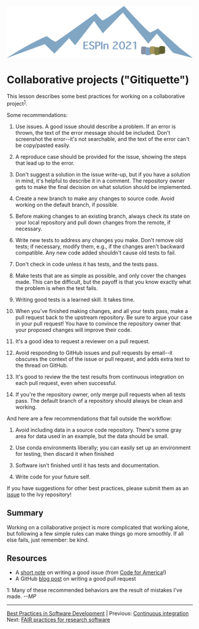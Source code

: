 ![Ivy logo](https://raw.githubusercontent.com/csdms/ivy/main/media/logo.png)

# Collaborative projects ("Gitiquette")

This lesson describes some best practices
for working on a collaborative project<sup>[1](#cp-fn1)</sup>.

Some recommendations:

1. Use issues. A good issue should describe a problem. If an error is thrown,
  the text of the error message should be included. Don't screenshot the
  error--it's not searchable, and the text of the error can't be copy/pasted
  easily.

1. A reproduce case should be provided for the issue, showing the steps
  that lead up to the error.

1. Don't suggest a solution in the issue write-up, but if you have a
  solution in mind, it's helpful to describe it in a comment. The
  repository owner gets to make the final decision on what solution
  should be implemented.

1. Create a new branch to make any changes to source code. Avoid
  working on the default branch, if possible.

1. Before making changes to an existing branch, always check its state
  on your local repository and pull down changes from the remote, if
  necessary.

1. Write new tests to address any changes you make. Don't remove old
  tests; if necessary, modify them, e.g., if the changes aren't
  backward compatible. Any new code added shouldn't cause old tests to
  fail.

1. Don't check in code unless it has tests, and the tests pass.

1. Make tests that are as simple as possible, and only cover the
  changes made. This can be difficult, but the payoff is that you
  know exactly what the problem is when the test fails.

1. Writing good tests is a learned skill. It takes time.

1. When you've finished making changes, and all your tests pass, make
  a pull request back to the
  upstream repository. Be sure to argue your case in your pull
  request! You have to convince the repository owner that your
  proposed changes will improve their code.

1. It's a good idea to request a reviewer on a pull request.

1. Avoid responding to GitHub issues and pull requests by email--it
  obscures the context of the issue or pull request, and adds extra
  text to the thread on GitHub.

1. It's good to review the the test results from continuous integration on each
  pull request, even when successful.

1. If you're the repository owner, only merge pull requests when all
  tests pass. The default branch of a repository should always be clean and working.

And here are a few recommendations that fall outside the workflow:

1. Avoid including data in a source code repository. There's some gray area for data
  used in an example, but the data should be small.

1. Use conda environments liberally; you can easily set up an
  environment for testing, then discard it when finished

1. Software isn't finished until it has tests and documentation.

1. Write code for your future self.

If you have suggestions for other best practices,
please submit them as an [issue](https://github.com/csdms/ivy/issues)
to the Ivy repository!


## Summary

Working on a collaborative project is more complicated
that working alone,
but following a few simple rules can make things go more smoothly.
If all else fails, just remember: be kind.


## Resources

* A [short note](https://github.com/codeforamerica/howto/blob/master/Good-GitHub-Issues.md) on writing a good issue (from [Code for America](https://www.codeforamerica.org/)!)
* A GitHub [blog post](https://github.blog/2015-01-21-how-to-write-the-perfect-pull-request/) on writing a good pull request


<a name="cp-fn1">1</a>: Many of these recommended behaviors are
the result of mistakes I've made. *--MP*

___

[Best Practices in Software Development](./index.md) |
Previous: [Continuous integration](./continuous-integration.md)
Next: [FAIR practices for research software](./fair-practices.md)
